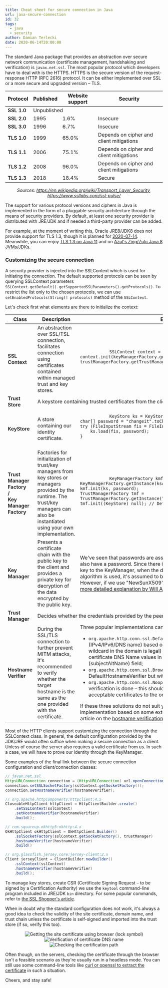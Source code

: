 ```yaml
---
title: Cheat sheet for secure connection in Java
url: java-secure-connection
id: 32
tags:
  - java
  - security
author: Damian Terlecki
date: 2020-06-14T20:00:00
---
```


The standard Java package that provides an abstraction over secure network communication (certificate management, handshaking and verification) is `javax.net.ssl`. The most popular protocol which developers have to deal with is the HTTPS. HTTPS is the secure version of the request-response HTTP (RFC 2616) protocol. It can be either implemented over SSL or a more secure and upgraded version – TLS.

<style type="text/css" scoped>
    td:first-of-type {
        font-weight: 600;
    }
</style>
<center>
  <table class="rwd">
    <thead>
        <tr>
          <th>Protocol</th>
          <th>Published</th>
          <th>Website support</th>
          <th>Security</th>
        </tr>
    </thead>
    <tbody>
        <tr>
          <td data-label="Protocol">
              SSL 1.0
          </td>
          <td data-label="Published" colspan="3">
              Unpublished
          </td>
        </tr>
        <tr>
          <td data-label="Protocol">
              SSL 2.0
          </td>
          <td data-label="Published">
              1995
          </td>
          <td data-label="Website support">
              1.6%
          </td>
          <td data-label="Security" class="err">
              Insecure
          </td>
        </tr>
        <tr>
          <td data-label="Protocol">
              SSL 3.0
          </td>
          <td data-label="Published">
              1996
          </td>
          <td data-label="Website support">
              6.7%
          </td>
          <td data-label="Security" class="err">
              Insecure
          </td>
        </tr>
        <tr>
          <td data-label="Protocol">
              TLS 1.0
          </td>
          <td data-label="Published">
              1999
          </td>
          <td data-label="Website support">
              65.0%	
          </td>
          <td data-label="Security" class="warn">
              Depends on cipher and client mitigations
          </td>
        </tr>
        <tr>
          <td data-label="Protocol">
              TLS 1.1
          </td>
          <td data-label="Published">
              2006
          </td>
          <td data-label="Website support">
              75.1%
          </td>
          <td data-label="Security" class="warn">
              Depends on cipher and client mitigations
          </td>
        </tr>
        <tr>
          <td data-label="Protocol">
              TLS 1.2
          </td>
          <td data-label="Published">
              2008
          </td>
          <td data-label="Website support">
              96.0%
          </td>
          <td data-label="Security" class="warn">
              Depends on cipher and client mitigations
          </td>
        </tr>
        <tr>
          <td data-label="Protocol">
              TLS 1.3
          </td>
          <td data-label="Published">
              2018
          </td>
          <td data-label="Website support">
              18.4%
          </td>
          <td data-label="Security">
              Secure
          </td>
        </tr>
      </tbody>
  </table>
  <p><i>Sources: <a href="https://en.wikipedia.org/wiki/Transport_Layer_Security">https://en.wikipedia.org/wiki/Transport_Layer_Security</a>, <a href="https://www.ssllabs.com/ssl-pulse/">https://www.ssllabs.com/ssl-pulse/</a></i>
  </p>
</center>

The support for various protocol versions and ciphers in Java is implemented in the form of a pluggable security architecture through the means of security providers. By default, at least one security provider is distributed with JRE/JDK and if needed a third-party provider can be added.

For example, at the moment of writing this, Oracle JRE8/JDK8 does not provide support for TLS 1.3, though it is planned for [2020-07-14](https://java.com/en/jre-jdk-cryptoroadmap.html). Meanwhile, you can enjoy [TLS 1.3 on Java 11](http://openjdk.java.net/jeps/332) and on [Azul's Zing/Zulu Java 8 JVMs/JDKs](https://www.azul.com/press_release/azul-systems-brings-updated-transport-layer-security-to-java-se-8/).

### Customizing the secure connection

A security provider is injected into the SSLContext which is used for initiating the connection. The default supported protocols can be seen by querying SSLContext parameters `SSLContext.getDefault().getSupportedSSLParameters().getProtocols()`. To restrict the list only to the chosen protocols, we can use `setEnabledProtocols(String[] protocols)` method of the `SSLContext`.

Let's check first what elements are there to initialize the context:

<table class="rwd">
   <thead>
      <tr>
         <th>Class</th>
         <th>Description</th>
         <th>Example use</th>
      </tr>
   </thead>
   <tbody>
      <tr>
         <td data-label="Class">
            SSL<wbr>Context
         </td>
         <td data-label="Description">
            An abstraction over SSL/TSL connection, facilitates connection using certificates contained within managed trust and key stores.
         </td>
         <td data-label="Example use">
         <pre>
            <code class="language-java">SSLContext context = SSLContext.getInstance("TLSv1.2");
context.init(keyManagerFactory.getKeyManagers(), trustManagerFactory.getTrustManagers(), null);</code>
         </pre>
      </tr>
      <tr>
         <td data-label="Class">
            Trust<wbr>Store
         </td>
         <td data-label="Description" colspan="2">
            A keystore containing trusted certificates from the client's point of view.
         </td>
      </tr>
      <tr>
         <td data-label="Class">
            Key<wbr>Store
         </td>
         <td data-label="Description">
            A store containing our identity certificate.
         </td>
         <td data-label="Example use">
         <pre>
            <code class="language-java">KeyStore ks = KeyStore.getInstance("JKS");
char[] password = "changeit".toCharArray();
try (FileInputStream fis = FileInputStream("path/to/keystore")) {
    ks.load(fis, password);
}</code>
         </pre>
         </td>
      </tr>
      <tr>
         <td data-label="Class">
            Trust<wbr>Manager<wbr>Factory<br/>/<br/>Key<wbr>Manager<wbr>Factory
         </td>
         <td data-label="Description">
            Factories for initialization of trust/key managers from key stores or managers provided by the runtime. The trust/key managers can also be instantiated using your own implementation.
         </td>
         <td data-label="Example use">
         <pre>
            <code class="language-java">KeyManagerFactory kmf = KeyManagerFactory.getInstance(ksAlgorithm);
kmf.init(ks, password);
TrustManagerFactory tmf = TrustManagerFactory.getInstance(TrustManagerFactory.getDefaultAlgorithm());
tmf.init((KeyStore) null); // Default keystore will be used</code>
         </pre>
         </td>
      </tr>
      <tr>
         <td data-label="Class">
            Key<wbr>Manager
         </td>
         <td data-label="Description">
            Presents a certificate chain with the public key to the client and provides a private key for decryption of the data encrypted by the public key.
         </td>
         <td data-label="Example use">
            We've seen that passwords are associated with key stores but private keys can also have a password. Since there is no way to provide a password for the private key to the KeyManager, when the default "SunX509" KeyManagerFactory algorithm is used, it's assumed to be the same as the keystore password.
            <br/>However, if we use "NewSunX509" algorithm we can overcome this issue – <a href="https://tersesystems.com/blog/2018/09/08/keymanagers-and-keystores/">a more detailed explanation by Will Argent</a>.
         </td>
      </tr>
      <tr>
         <td data-label="Class">
            Trust<wbr>Manager
         </td>
         <td data-label="Description" colspan="2">
            Decides whether the credentials provided by the peer should be accepted.
         </td>
      </tr>
      <tr>
         <td data-label="Class">
            Hostname<wbr>Verifier
         </td>
         <td data-label="Description">
            During the SSL/TLS connection to further prevent MITM attacks, it's recommended to verify whether the target hostname is the same as the one provided with the certificate.
         </td>
         <td data-label="Example use">
            Three popular implementations can be found in Apache HttpComponents library:
            <ul>
            <li><code>org.apache.http.conn.ssl.DefaultHostnameVerifier</code> – verifies hostname (IPv4/IPv6/DNS name) based on RFC 2818 in a strict manner (only singular wildcard in the domain is legal) by comparing the target hostname and the certificate DNS Name values in the Subject Alternative Name (subjectAltName) field;</li><li>
            <code>org.apache.http.conn.ssl.BrowserCompatHostnameVerifier</code> – similar to DefaultHostnameVerifier but without the strict requirement, deprecated;</li><li>
            <code>org.apache.http.conn.ssl.NoopHostnameVerifier</code> – always returns true i.e. no verification is done – this should not be used, unless we narrow the scope of acceptable certificates to the one that the peer will present (<a href="https://tools.ietf.org/search/rfc6125">RFC 6125</a>).</li>
            </ul>
            If these three solutions do not suit your case, you can provide your own implementation based on some external information. You can read a detailed article on the <a href="https://tersesystems.com/blog/2014/03/23/fixing-hostname-verification/">hostname verification, by Will Argent</a>.
         </td>
      </tr>
    </tbody>
</table>

Most of the HTTP clients support customizing the connection through the SSLContext class. In general, the default configuration provided by the JDK/JRE would often suffice when making a secure connection as a client. Unless of course the server also requires a valid certificate from us. In such a case, we will have to prove our identity through the KeyManager.

Some examples of the final link between the secure connection configuration and client/connection classes:

```java
// javax.net.ssl
HttpsURLConnection connection = (HttpsURLConnection) url.openConnection();
connection.setSSLSocketFactory(sslContext.getSocketFactory());
connection.setHostnameVerifier(hostnameVerifier);

// org.apache.httpcomponents:httpclient:4.5
CloseableHttpClient httpClient = HttpClientBuilder.create()
    .setSSLContext(sslContext)
    .setHostnameVerifier(hostnameVerifier)
    .build();

// com.squareup.okhttp3:okhttp:4.x
OkHttpClient okHttpClient = OkHttpClient.Builder()
    .sslSocketFactory(sslContext.getSocketFactory(), trustManager)
    .hostnameVerifier(hostnameVerifier)
    .build()

// org.glassfish.jersey.core:jersey-client:2.x
Client jerseyClient = ClientBuilder.newBuilder()
    .sslContext(sslContext)
    .hostnameVerifier(hostnameVerifier)
    .build();
```

To manage key stores, create CSR (Certificate Signing Request – to be signed by a Certification Authority) we use the `keytool` command-line program included in JRE/JDK `bin` directory. For some popular commands, refer to [the SSL Shopper's article](https://www.sslshopper.com/article-most-common-java-keytool-keystore-commands.html).

When in doubt why the standard configuration does not work, it's always a good idea to check the validity of the site certificate, domain name, and trust chain unless the certificate is self-signed and imported into the trust store (if so, verify this too).

<figure style="text-align: center;">
<img loading="lazy" style="margin-top: 0;" src="/img/hq/https-certificate-browser.png" alt="Getting the site certificate using browser (lock symbol)" title="Getting the site certificate using browser (lock symbol)">
<img loading="lazy" style="display: inline; margin-bottom: 0;" src="/img/hq/https-certificate-windows.png" alt="Verification of certificate DNS name" title="Verification of certificate DNS name">
<img loading="lazy" style="display: inline; margin-bottom: 0;" src="/img/hq/https-certificate-certification-path.png" alt="Checking the certification path" title="Checking the certification path">
</figure>

Often though, on the servers, checking the certificate through the browser isn't a feasible scenario as they're usually run in a headless mode. You can still use some command-line tools like [curl or openssl to extract the certificate](https://serverfault.com/questions/661978/displaying-a-remote-ssl-certificate-details-using-cli-tools) in such a situation.

Cheers, and stay safe!
